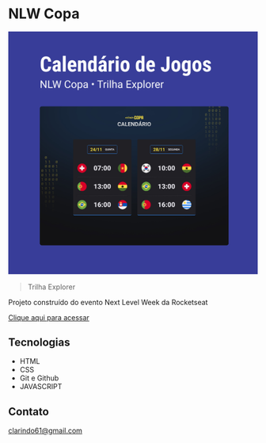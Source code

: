 # NLW Copa 

![preview](./.github/preview.jpg)

> Trilha Explorer

Projeto construído do evento Next Level Week da Rocketseat

[Clique aqui para acessar](https://olupx11.github.io/nlw-esports-explorer/)

## Tecnologias

- HTML
- CSS
- Git e Github
- JAVASCRIPT

## Contato

clarindo61@gmail.com

